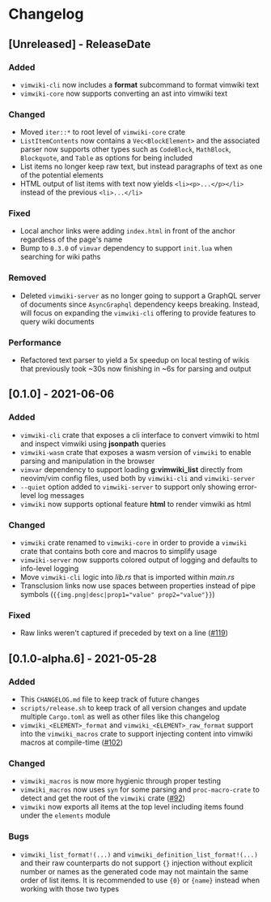 # Changelog

<!-- next-header -->

## [Unreleased] - ReleaseDate

### Added

- `vimwiki-cli` now includes a **format** subcommand to format vimwiki text
- `vimwiki-core` now supports converting an ast into vimwiki text

### Changed

- Moved `iter::*` to root level of `vimwiki-core` crate
- `ListItemContents` now contains a `Vec<BlockElement>` and the associated
  parser now supports other types such as `CodeBlock`, `MathBlock`,
  `Blockquote`, and `Table` as options for being included
- List items no longer keep raw text, but instead paragraphs of text as one
  of the potential elements
- HTML output of list items with text now yields `<li><p>...</p></li>` instead
  of the previous `<li>...</li>`

### Fixed

- Local anchor links were adding `index.html` in front of the anchor
  regardless of the page's name
- Bump to `0.3.0` of `vimvar` dependency to support `init.lua` when searching
  for wiki paths

### Removed

- Deleted `vimwiki-server` as no longer going to support a GraphQL server of
  documents since `AsyncGraphql` dependency keeps breaking. Instead, will
  focus on expanding the `vimwiki-cli` offering to provide features to
  query wiki documents

### Performance

- Refactored text parser to yield a 5x speedup on local testing of wikis that
  previously took ~30s now finishing in ~6s for parsing and output

## [0.1.0] - 2021-06-06

### Added

- `vimwiki-cli` crate that exposes a cli interface to convert vimwiki to html
  and inspect vimwiki using **jsonpath** queries
- `vimwiki-wasm` crate that exposes a wasm version of `vimwiki` to enable
  parsing and manipulation in the browser
- `vimvar` dependency to support loading **g:vimwiki_list** directly from
  neovim/vim config files, used both by `vimwiki-cli` and `vimwiki-server`
- `--quiet` option added to `vimwiki-server` to support only showing
  error-level log messages
- `vimwiki` now supports optional feature **html** to render vimwiki as html

### Changed

- `vimwiki` crate renamed to `vimwiki-core` in order to provide a `vimwiki`
  crate that contains both core and macros to simplify usage
- `vimwiki-server` now supports colored output of logging and defaults to
  info-level logging
- Move `vimwiki-cli` logic into *lib.rs* that is imported within *main.rs*
- Transclusion links now use spaces between properties instead of pipe
  symbols (`{{img.png|desc|prop1="value" prop2="value"}}`)

### Fixed

- Raw links weren't captured if preceded by text on a line ([#119](https://github.com/chipsenkbeil/vimwiki-rs/issues/119))

## [0.1.0-alpha.6] - 2021-05-28

### Added

- This `CHANGELOG.md` file to keep track of future changes
- `scripts/release.sh` to keep track of all version changes and update multiple
  `Cargo.toml` as well as other files like this changelog
- `vimwiki_<ELEMENT>_format` and `vimwiki_<ELEMENT>_raw_format` support into
  the `vimwiki_macros` crate to support injecting content into vimwiki macros
  at compile-time
  ([#102](https://github.com/chipsenkbeil/vimwiki-rs/issues/102))

### Changed

- `vimwiki_macros` is now more hygienic through proper testing
- `vimwiki_macros` now uses `syn` for some parsing and `proc-macro-crate`
  to detect and get the root of the `vimwiki` crate
  ([#92](https://github.com/chipsenkbeil/vimwiki-rs/issues/92))
- `vimwiki` now exports all items at the top level including items
  found under the `elements` module

### Bugs

- `vimwiki_list_format!(...)` and `vimwiki_definition_list_format!(...)` and
  their raw counterparts do not support `{}` injection without explicit number
  or names as the generated code may not maintain the same order of list items.
  It is recommended to use `{0}` or `{name}` instead when working with those
  two types
